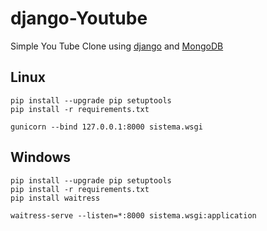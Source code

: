 # django-Youtube

Simple You Tube Clone using [django](https://www.djangoproject.com/) and [MongoDB](https://www.mongodb.com/)



## Linux
```shell
pip install --upgrade pip setuptools
pip install -r requirements.txt

gunicorn --bind 127.0.0.1:8000 sistema.wsgi
```


## Windows
```shel
pip install --upgrade pip setuptools
pip install -r requirements.txt
pip install waitress

waitress-serve --listen=*:8000 sistema.wsgi:application
```
